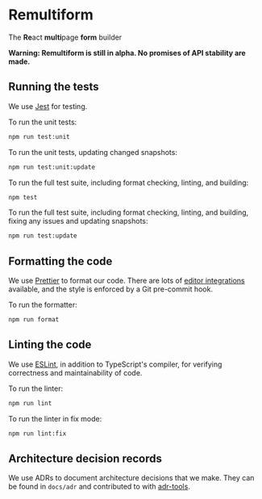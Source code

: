 # Remultiform

The **Re**act **multi**page **form** builder

**Warning: Remultiform is still in alpha. No promises of API stability are
made.**

## Running the tests

We use [Jest](https://jestjs.io/) for testing.

To run the unit tests:

```bash
npm run test:unit
```

To run the unit tests, updating changed snapshots:

```bash
npm run test:unit:update
```

To run the full test suite, including format checking, linting, and building:

```bash
npm test
```

To run the full test suite, including format checking, linting, and building,
fixing any issues and updating snapshots:

```bash
npm run test:update
```

## Formatting the code

We use [Prettier](https://prettier.io/) to format our code. There are lots of
[editor integrations](https://prettier.io/docs/en/editors.html) available, and
the style is enforced by a Git pre-commit hook.

To run the formatter:

```bash
npm run format
```

## Linting the code

We use [ESLint](https://eslint.org/), in addition to TypeScript's compiler, for
verifying correctness and maintainability of code.

To run the linter:

```bash
npm run lint
```

To run the linter in fix mode:

```bash
npm run lint:fix
```

## Architecture decision records

We use ADRs to document architecture decisions that we make. They can be found
in `docs/adr` and contributed to with
[adr-tools](https://github.com/npryce/adr-tools).
